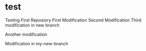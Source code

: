 # test
Testing First Reposiory
First Modification
Second Modification
Third modification in new branch

Another modification

Modification in my-new-branch

